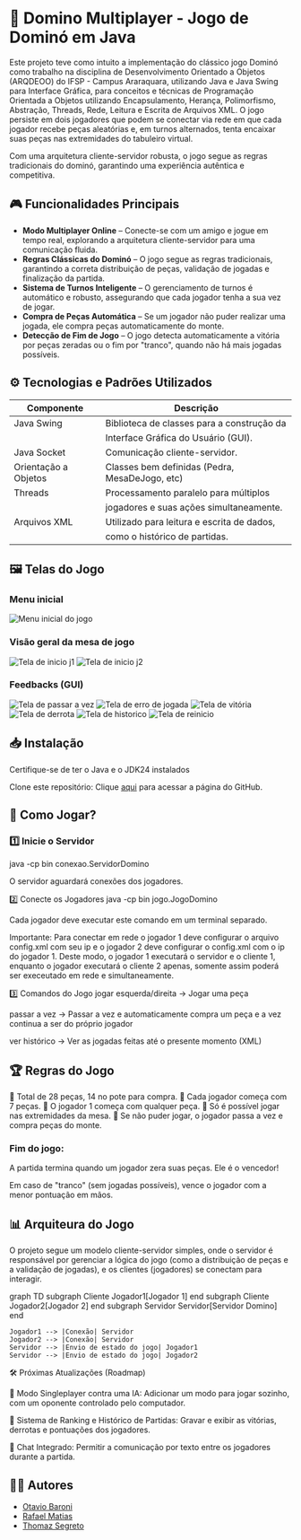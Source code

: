 # 🎲 Domino Multiplayer - Jogo de Dominó em Java

Este projeto teve como intuito a implementação do clássico jogo Dominó como trabalho na disciplina de Desenvolvimento Orientado a Objetos (ARQDEOO) do IFSP - Campus Araraquara, utilizando Java e Java Swing para Interface Gráfica, para conceitos e técnicas de Programação Orientada a Objetos utilizando Encapsulamento, Herança, Polimorfismo, Abstração, Threads, Rede, Leitura e Escrita de Arquivos XML. O jogo persiste em dois jogadores que podem se conectar via rede em que cada jogador recebe peças aleatórias e, em turnos alternados, tenta encaixar suas peças nas extremidades do tabuleiro virtual.

Com uma arquitetura cliente-servidor robusta, o jogo segue as regras tradicionais do dominó, garantindo uma experiência autêntica e competitiva.

## 🎮 Funcionalidades Principais
- **Modo Multiplayer Online** – Conecte-se com um amigo e jogue em tempo real, explorando a arquitetura cliente-servidor para uma comunicação fluida.
- **Regras Clássicas do Dominó** – O jogo segue as regras tradicionais, garantindo a correta distribuição de peças, validação de jogadas e finalização da partida.
- **Sistema de Turnos Inteligente** – O gerenciamento de turnos é automático e robusto, assegurando que cada jogador tenha a sua vez de jogar.
- **Compra de Peças Automática** – Se um jogador não puder realizar uma jogada, ele compra peças automaticamente do monte.
- **Detecção de Fim de Jogo** – O jogo detecta automaticamente a vitória por peças zeradas ou o fim por "tranco", quando não há mais jogadas possíveis.

## ⚙️ Tecnologias e Padrões Utilizados

| Componente            | Descrição                                     |
|-----------------------|-----------------------------------------------|
| Java Swing            | Biblioteca de classes para a construção da    |
|                       | Interface Gráfica do Usuário (GUI).           |
| Java Socket           | Comunicação cliente-servidor.                 |
| Orientação a Objetos  | Classes bem definidas (Pedra, MesaDeJogo, etc)|
| Threads               | Processamento paralelo para múltiplos         |  
|                       | jogadores e suas ações simultaneamente.       |
| Arquivos XML          | Utilizado para leitura e escrita de dados,    |
|                       | como o histórico de partidas.                 |

## 🖼️ Telas do Jogo

### Menu inicial

<img src="src/images/telas/menu.png" alt="Menu inicial do jogo">

### Visão geral da mesa de jogo

<img src="src/images/telas/inicio-j1.png" alt="Tela de inicio j1">
<img src="src/images/telas/inicio-j2.png" alt="Tela de inicio j2">

### Feedbacks (GUI)

<img src="src/images/telas/passar.png" alt="Tela de passar a vez">
<img src="src/images/telas/erro.png" alt="Tela de erro de jogada">
<img src="src/images/telas/vitoria.png" alt="Tela de vitória">
<img src="src/images/telas/derrota.png" alt="Tela de derrota">
<img src="src/images/telas/historico.png" alt="Tela de historico">
<img src="src/images/telas/reiniciar.png" alt="Tela de reinicio">

## 📥 Instalação

Certifique-se de ter o Java e o JDK24 instalados

Clone este repositório:
Clique [aqui](https://github.com/RafaelMatiass/domino-multiplayer) para acessar a página do GitHub.

## 🚀 Como Jogar?

### 1️⃣ Inicie o Servidor

java -cp bin conexao.ServidorDomino

O servidor aguardará conexões dos jogadores.

2️⃣ Conecte os Jogadores
java -cp bin jogo.JogoDomino

Cada jogador deve executar este comando em um terminal separado.

Importante: Para conectar em rede o jogador 1 deve configurar o arquivo config.xml com seu ip e o jogador 2 deve configurar o config.xml com o ip do jogador 1. Deste modo, o jogador 1 executará o servidor e o cliente 1, enquanto o jogador executará o cliente 2 apenas, somente assim poderá ser execeutado em rede e simultaneamente.

3️⃣ Comandos do Jogo
jogar esquerda/direita → Jogar uma peça

passar a vez → Passar a vez e automaticamente compra um peça e a vez continua a ser do próprio jogador

ver histórico → Ver as jogadas feitas até o presente momento (XML)

## 🏆 Regras do Jogo

📌 Total de 28 peças, 14 no pote para compra.
📌 Cada jogador começa com 7 peças.
📌 O jogador 1 começa com qualquer peça.
📌 Só é possível jogar nas extremidades da mesa.
📌 Se não puder jogar, o jogador passa a vez e compra peças do monte.

### Fim do jogo:

A partida termina quando um jogador zera suas peças. Ele é o vencedor!

Em caso de "tranco" (sem jogadas possíveis), vence o jogador com a menor pontuação em mãos.

## 📊 Arquiteura do Jogo

O projeto segue um modelo cliente-servidor simples, onde o servidor é responsável por gerenciar a lógica do jogo (como a distribuição de peças e a validação de jogadas), e os clientes (jogadores) se conectam para interagir.

graph TD
    subgraph Cliente
        Jogador1[Jogador 1]
    end
    subgraph Cliente
        Jogador2[Jogador 2]
    end
    subgraph Servidor
        Servidor[Servidor Domino]
    end

    Jogador1 --> |Conexão| Servidor
    Jogador2 --> |Conexão| Servidor
    Servidor --> |Envio de estado do jogo| Jogador1
    Servidor --> |Envio de estado do jogo| Jogador2

🛠 Próximas Atualizações (Roadmap)

🔹 Modo Singleplayer contra uma IA: Adicionar um modo para jogar sozinho, com um oponente controlado pelo computador.

🔹 Sistema de Ranking e Histórico de Partidas: Gravar e exibir as vitórias, derrotas e pontuações dos jogadores.

🔹 Chat Integrado: Permitir a comunicação por texto entre os jogadores durante a partida.

## 👨‍💻 Autores
- [Otavio Baroni](https://github.com/otaviobaroni)
- [Rafael Matias](https://github.com/RafaelMatiass)
- [Thomaz Segreto](https://github.com/Thomaiiz)
